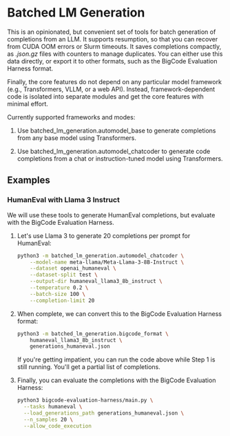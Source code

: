 # Batched LM Generation

This is an opinionated, but convenient set of tools for batch generation of
completions from an LLM. It supports resumption, so that you can recover from
CUDA OOM errors or Slurm timeouts. It saves completions compactly, as *.json.gz* 
files with counters to manage duplicates. You can either use this data directly,
or export it to other formats, such as the BigCode Evaluation Harness format.

Finally, the core features do not depend on any particular model framework
(e.g., Transformers, VLLM, or a web API). Instead, framework-dependent code is isolated into separate modules and get the core features with minimal effort.

Currently supported frameworks and modes:

1. Use batched_lm_generation.automodel_base to generate completions from any
   base model using Transformers.

2. Use batched_lm_generation.automodel_chatcoder to generate code completions
   from a chat or instruction-tuned model using Transformers.

## Examples

### HumanEval with Llama 3 Instruct

We will use these tools to generate HumanEval completions, but evaluate with
the BigCode Evaluation Harness.

1. Let's use Llama 3 to generate 20 completions per prompt for HumanEval:

    ```bash
    python3 -m batched_lm_generation.automodel_chatcoder \
        --model-name meta-llama/Meta-Llama-3-8B-Instruct \
        --dataset openai_humaneval \
        --dataset-split test \
        --output-dir humaneval_llama3_8b_instruct \
        --temperature 0.2 \
        --batch-size 100 \
        --completion-limit 20
    ```

2. When complete, we can convert this to the BigCode Evaluation Harness format:

   ```bash
   python3 -m batched_lm_generation.bigcode_format \
       humaneval_llama3_8b_instruct \
       generations_humaneval.json
   ```

   If you're getting impatient, you can run the code above while Step 1 is still running. You'll get a partial list of completions.

3. Finally, you can evaluate the completions with the BigCode Evaluation Harness:

   ```bash
   python3 bigcode-evaluation-harness/main.py \
     --tasks humaneval \
     --load_generations_path generations_humaneval.json \
     --n_samples 20 \
     --allow_code_execution 
   ```
